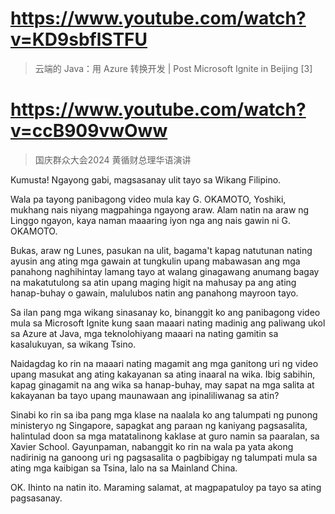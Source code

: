 # https://www.youtube.com/watch?v=KD9sbflSTFU

> 云端的 Java：用 Azure 转换开发 | Post Microsoft Ignite in Beijing [3] 

# https://www.youtube.com/watch?v=ccB909vwOww

> 国庆群众大会2024 黄循财总理华语演讲 

Kumusta! Ngayong gabi, magsasanay ulit tayo sa Wikang Filipino. 

Wala pa tayong panibagong video mula kay G. OKAMOTO, Yoshiki, mukhang nais niyang magpahinga ngayong araw. Alam natin na araw ng Linggo ngayon, kaya naman maaaring iyon nga ang nais gawin ni G. OKAMOTO. 

Bukas, araw ng Lunes, pasukan na ulit, bagama't kapag natutunan nating ayusin ang ating mga gawain at tungkulin upang mabawasan ang mga panahong naghihintay lamang tayo at walang ginagawang anumang bagay na makatutulong sa atin upang maging higit na mahusay pa ang ating hanap-buhay o gawain, malulubos natin ang panahong mayroon tayo.

Sa ilan pang mga wikang sinasanay ko, binanggit ko ang panibagong video mula sa Microsoft Ignite kung saan maaari nating madinig ang paliwang ukol sa Azure at Java, mga teknolohiyang maaari na nating gamitin sa kasalukuyan, sa wikang Tsino.

Naidagdag ko rin na maaari nating magamit ang mga ganitong uri ng video upang masukat ang ating kakayanan sa ating inaaral na wika. Ibig sabihin, kapag ginagamit na ang wika sa hanap-buhay, may sapat na mga salita at kakayanan ba tayo upang maunawaan ang ipinaliliwanag sa atin? 

Sinabi ko rin sa iba pang mga klase na naalala ko ang talumpati ng punong ministeryo ng Singapore, sapagkat ang paraan ng kaniyang pagsasalita, halintulad doon sa mga matatalinong kaklase at guro namin sa paaralan, sa Xavier School. Gayunpaman, nabanggit ko rin na wala pa yata akong nadirinig na ganoong uri ng pagsasalita o pagbibigay ng talumpati mula sa ating mga kaibigan sa Tsina, lalo na sa Mainland China.

OK. Ihinto na natin ito. Maraming salamat, at magpapatuloy pa tayo sa ating pagsasanay.
